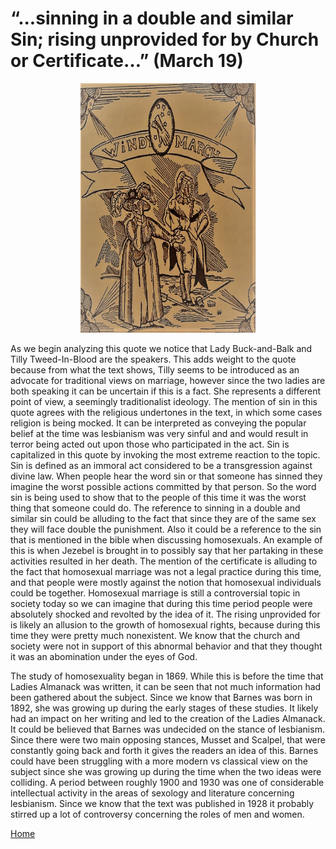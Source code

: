 # “...sinning in a double and similar Sin; rising unprovided for by Church or Certificate…” (March 19) 

<p align="center">
<img src="March.jpg" alt="alt text" width="280" height="399.5">
</p>

As we begin analyzing this quote we notice that Lady Buck-and-Balk and Tilly Tweed-In-Blood are the speakers. This adds weight to the quote because from what the text shows, Tilly seems to be introduced as an advocate for traditional views on marriage, however since the two ladies are both speaking it can be uncertain if this is a fact. She represents a different point of view, a seemingly traditionalist ideology. The mention of sin in this quote agrees with the religious undertones in the text, in which some cases religion is being mocked. It can be interpreted as conveying the popular belief at the time was lesbianism was very sinful and and would result in terror being acted out upon those who participated in the act. Sin is capitalized in this quote by invoking the most extreme reaction to the topic. Sin is defined as an immoral act considered to be a transgression against divine law. When people hear the word sin or that someone has sinned they imagine the worst possible actions committed by that person. So the word sin is being used to show that to the people of this time it was the worst thing that someone could do. The reference to sinning in a double and similar sin could be alluding to the fact that since they are of the same sex they will face double the punishment. Also it could be a reference to the sin that is mentioned in the bible when discussing homosexuals. An example of this is when Jezebel is brought in to possibly say that her partaking in these activities resulted in her death. The mention of the certificate is alluding to the fact that homosexual marriage was not a legal practice during this time, and that people were mostly against the notion that homosexual individuals could be together. Homosexual marriage is still a controversial topic in society today so we can imagine that during this time period people were absolutely shocked and revolted by the idea of it. The rising unprovided for is likely an allusion to the growth of homosexual rights, because during this time they were pretty much nonexistent.  We know that the church and society were not in support of this abnormal behavior and that they thought it was an abomination under the eyes of God. 

The study of homosexuality began in 1869. While this is before the time that Ladies Almanack was written, it can be seen that not much information had been gathered about the subject. Since we know that Barnes was born in 1892, she was growing up during the early stages of these studies. It likely had an impact on her writing and led to the creation of the Ladies Almanack. It could be believed that Barnes was undecided on the stance of lesbianism. Since there were two main opposing stances, Musset and Scalpel, that were constantly going back and forth it gives the readers an idea of this. Barnes could have been struggling with a more modern vs classical view on the subject since she was growing up during the time when the two ideas were colliding. A period between roughly 1900 and 1930 was one of considerable intellectual activity in the areas of sexology and literature concerning lesbianism. Since we know that the text was published in 1928 it probably stirred up a lot of controversy concerning the roles of men and women. 

[Home](https://gwilly.github.io/Ladies-Almanack)

